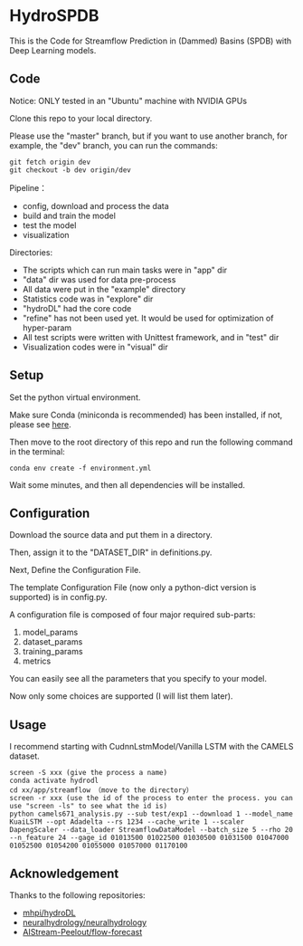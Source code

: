 # HydroSPDB

This is the Code for Streamflow Prediction in (Dammed) Basins (SPDB) with Deep Learning models.

## Code

Notice: ONLY tested in an "Ubuntu" machine with NVIDIA GPUs

Clone this repo to your local directory.

Please use the "master" branch, but if you want to use another branch, for example, the "dev" branch, you can run the commands:

```Shell
git fetch origin dev
git checkout -b dev origin/dev
```

Pipeline：

- config, download and process the data
- build and train the model
- test the model
- visualization

Directories:

- The scripts which can run main tasks were in "app" dir
- "data" dir was used for data pre-process
- All data were put in the "example" directory
- Statistics code was in "explore" dir
- "hydroDL" had the core code
- "refine" has not been used yet. It would be used for optimization of hyper-param
- All test scripts were written with Unittest framework, and in "test" dir
- Visualization codes were in "visual" dir

## Setup

Set the python virtual environment.

Make sure Conda (miniconda is recommended) has been installed, if not, please
see [here](https://github.com/OuyangWenyu/hydrus/blob/master/1-basic-envir/2-python-envir.md).

Then move to the root directory of this repo and run the following command in the terminal:

```Shell
conda env create -f environment.yml
```

Wait some minutes, and then all dependencies will be installed.

## Configuration

Download the source data and put them in a directory.

Then, assign it to the "DATASET_DIR" in definitions.py.

Next, Define the Configuration File.

The template Configuration File (now only a python-dict version is supported) is in config.py.

A configuration file is composed of four major required sub-parts:

1. model_params
2. dataset_params
3. training_params
4. metrics

You can easily see all the parameters that you specify to your model.

Now only some choices are supported (I will list them later).

## Usage

I recommend starting with CudnnLstmModel/Vanilla LSTM with the CAMELS dataset.

```Shell
screen -S xxx (give the process a name)
conda activate hydrodl
cd xx/app/streamflow （move to the directory）
screen -r xxx (use the id of the process to enter the process. you can use "screen -ls" to see what the id is)
python camels671_analysis.py --sub test/exp1 --download 1 --model_name KuaiLSTM --opt Adadelta --rs 1234 --cache_write 1 --scaler DapengScaler --data_loader StreamflowDataModel --batch_size 5 --rho 20 --n_feature 24 --gage_id 01013500 01022500 01030500 01031500 01047000 01052500 01054200 01055000 01057000 01170100
```

## Acknowledgement

Thanks to the following repositories:

- [mhpi/hydroDL](https://github.com/mhpi/hydroDL)
- [neuralhydrology/neuralhydrology](https://github.com/neuralhydrology/neuralhydrology)
- [AIStream-Peelout/flow-forecast](https://github.com/AIStream-Peelout/flow-forecast)
